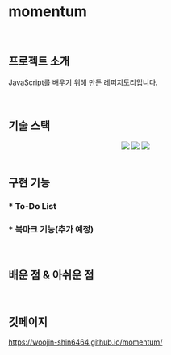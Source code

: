 # momentum

<p align="center">
  <br>
  <img src="">
  <br>
</p>

## 프로젝트 소개

<p align="justify">
JavaScript를 배우기 위해 만든 레퍼지토리입니다.
</p>

<br>

## 기술 스택
<div align=center> 
  <img src="https://img.shields.io/badge/javascript-F7DF1E?style=for-the-badge&logo=javascript&logoColor=black">
  <img src="https://img.shields.io/badge/html5-E34F26?style=for-the-badge&logo=html5&logoColor=white">
  <img src="https://img.shields.io/badge/css-1572B6?style=for-the-badge&logo=css3&logoColor=white">
</div>

<br>

## 구현 기능

### * To-Do List

### * 북마크 기능(추가 예정)

<br>

## 배운 점 & 아쉬운 점

<p align="justify">

</p>

<br>

## 깃페이지

https://woojin-shin6464.github.io/momentum/
